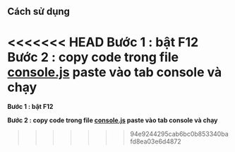 ## Cách sử dụng
<<<<<<< HEAD
**Bước 1 : bật F12**
**Bước 2 :  copy code trong file [console.js](https://github.com/BLuBin7/GPA/blob/main/console.js) paste vào tab console và chạy**
=======

**Bước 1 : bật F12**

**Bước 2 :  copy code trong file [console.js](https://github.com/BLuBin7/GPA/blob/main/console.js) paste vào tab console và chạy**
>>>>>>> 94e9244295cab6bc0b853340bafd8ea03e6d4872
